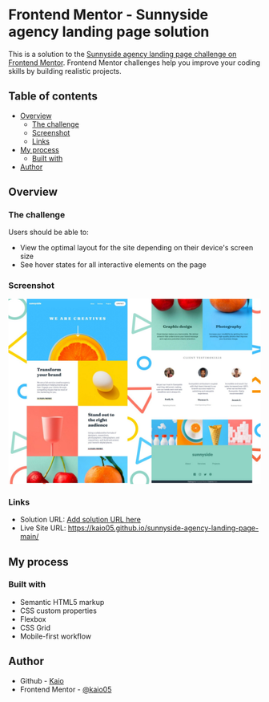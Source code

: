 # Frontend Mentor - Sunnyside agency landing page solution

This is a solution to the [Sunnyside agency landing page challenge on Frontend Mentor](https://www.frontendmentor.io/challenges/sunnyside-agency-landing-page-7yVs3B6ef). Frontend Mentor challenges help you improve your coding skills by building realistic projects.

## Table of contents

- [Overview](#overview)
  - [The challenge](#the-challenge)
  - [Screenshot](#screenshot)
  - [Links](#links)
- [My process](#my-process)
  - [Built with](#built-with)
- [Author](#author)

## Overview

### The challenge

Users should be able to:

- View the optimal layout for the site depending on their device's screen size
- See hover states for all interactive elements on the page

### Screenshot

![](./images/screenshot/screenshot.jpg)

### Links

- Solution URL: [Add solution URL here]()
- Live Site URL: https://kaio05.github.io/sunnyside-agency-landing-page-main/

## My process

### Built with

- Semantic HTML5 markup
- CSS custom properties
- Flexbox
- CSS Grid
- Mobile-first workflow

## Author

- Github - [Kaio](https://github.com/kaio05)
- Frontend Mentor - [@kaio05](https://www.frontendmentor.io/profile/kaio05)
